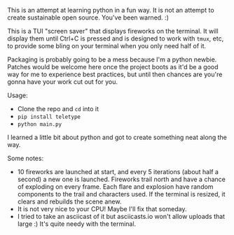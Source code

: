 This is an attempt at learning python in a fun way. It is not an attempt to
create sustainable open source. You've been warned. :)

This is a TUI "screen saver" that displays fireworks on the terminal. It will
display them until Ctrl+C is pressed and is designed to work with `tmux`, etc,
to provide some bling on your terminal when you only need half of it.

Packaging is probably going to be a mess because I'm a python newbie. Patches
would be welcome here once the project boots as it'd be a good way for me to
experience best practices, but until then chances are you're gonna have your
work cut out for you.

Usage:

-   Clone the repo and `cd` into it
-   `pip install teletype`
-   `python main.py`

I learned a little bit about python and got to create something neat along the way.

Some notes:

-   10 fireworks are launched at start, and every 5 iterations (about half a second) a new one is launched. Fireworks trail north and have a chance of exploding on every frame. Each flare and explosion have random components to the trail and characters used. If the terminal is resized, it clears and rebuilds the scene anew.
-   It is not very nice to your CPU! Maybe I'll fix that someday.
-   I tried to take an asciicast of it but asciicasts.io won't allow uploads that large :) It's quite needy with the terminal.
